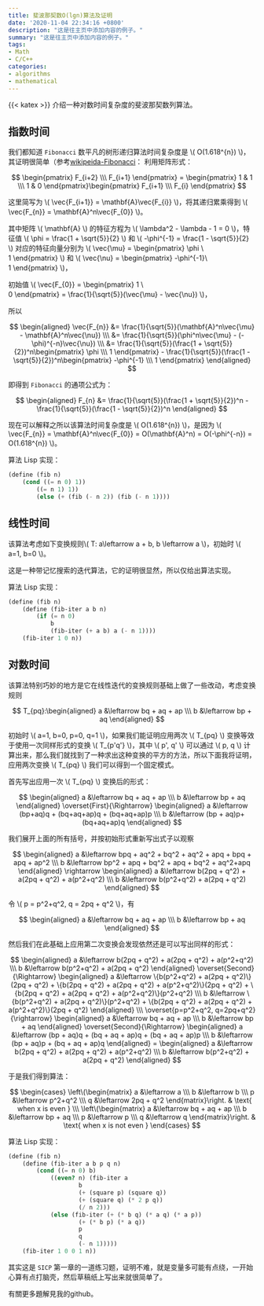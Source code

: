 ```yaml
---
title: 斐波那契数O(lgn)算法及证明
date: '2020-11-04 22:34:16 +0800'
description: "这是往主页中添加内容的例子。"
summary: "这是往主页中添加内容的例子。"
tags:
- Math
- C/C++
categories:
- algorithms
- mathematical
---
```

{{< katex >}}
介绍一种对数时间复杂度的斐波那契数列算法。

## 指数时间

我们都知道 `Fibonacci` 数平凡的树形递归算法时间复杂度是 \\( O(1.618^{n}) \\)，其证明很简单（参考[wikipeida-Fibonacci](https://en.wikipedia.org/wiki/Fibonacci_number#Matrix_form)：
利用矩阵形式：

$$
\begin{pmatrix}
F_{i+2} \\\
F_{i+1}
\end{pmatrix} = \begin{pmatrix}
1 & 1 \\\
1 & 0
\end{pmatrix}\begin{pmatrix}
F_{i+1} \\\
F_{i}
\end{pmatrix}
$$

这里简写为 \\( \vec{F_{i+1}} = \mathbf{A}\vec{F_{i}} \\)，将其递归累乘得到 \\( \vec{F_{n}} = \mathbf{A}^n\vec{F_{0}} \\)。

其中矩阵 \\( \mathbf{A} \\) 的特征方程为 \\( \lambda^2 - \lambda - 1 = 0 \\)，特征值 \\( \phi = \frac{1 + \sqrt{5}}{2} \\) 和 \\( -\phi^{-1} = \frac{1 - \sqrt{5}}{2} \\) 对应的特征向量分别为 \\( \vec{\mu} = \begin{pmatrix}
\phi \\\
1
\end{pmatrix} \\) 和 \\( \vec{\nu} = \begin{pmatrix}
-\phi^{-1}\\\
1
\end{pmatrix} \\)，

初始值 \\( \vec{F_{0}} = \begin{pmatrix}
1 \\\
0
\end{pmatrix} = \frac{1}{\sqrt{5}}(\vec{\mu} - \vec{\nu}) \\)，

所以

$$
\begin{aligned}
\vec{F_{n}} &= \frac{1}{\sqrt{5}}(\mathbf{A}^n\vec{\mu} - \mathbf{A}^n\vec{\nu}) \\\
&= \frac{1}{\sqrt{5}}(\phi^n\vec{\mu} - (-\phi)^{-n}\vec{\nu}) \\\
&= \frac{1}{\sqrt{5}}(\frac{1 + \sqrt{5}}{2})^n\begin{pmatrix}
\phi \\\
1
\end{pmatrix} - \frac{1}{\sqrt{5}}(\frac{1 - \sqrt{5}}{2})^n\begin{pmatrix}
-\phi^{-1} \\\
1
\end{pmatrix}
\end{aligned}
$$

即得到 `Fibonacci` 的通项公式为：

$$
\begin{aligned}
F_{n} &= \frac{1}{\sqrt{5}}(\frac{1 + \sqrt{5}}{2})^n - \frac{1}{\sqrt{5}}(\frac{1 - \sqrt{5}}{2})^n
\end{aligned}
$$

现在可以解释之所以该算法时间复杂度是 \\( O(1.618^{n}) \\)，是因为 \\( \vec{F_{n}} = \mathbf{A}^n\vec{F_{0}} = O(\mathbf{A}^n) = O(-\phi^{-n}) = O(1.618^{n}) \\)。

算法 Lisp 实现：

```scheme
(define (fib n)
	(cond ((= n 0) 1))
		((= n 1) 1))
		(else (+ (fib (- n 2)) (fib (- n 1))))
```

## 线性时间

该算法考虑如下变换规则\\( T: a\leftarrow a + b, b \leftarrow a \\)，初始时 \\( a=1, b=0 \\)。

这是一种带记忆搜索的迭代算法，它的证明很显然，所以仅给出算法实现。

算法 Lisp 实现：

```scheme
(define (fib n)
	(define (fib-iter a b n)
		(if (= n 0)
			b
			(fib-iter (+ a b) a (- n 1))))
	(fib-iter 1 0 n))
```

## 对数时间

该算法特别巧妙的地方是它在线性迭代的变换规则基础上做了一些改动，考虑变换规则

$$
T_{pq}:\begin{aligned}
a &\leftarrow bq + aq + ap \\\
b &\leftarrow bp + aq
\end{aligned}
$$

初始时 \\( a=1, b=0, p=0, q=1 \\)，如果我们能证明应用两次 \\( T_{pq} \\) 变换等效于使用一次同样形式的变换 \\( T_{p'q'} \\)，其中 \\( p', q' \\) 可以通过 \\( p, q \\) 计算出来，那么我们就找到了一种求出这种变换的平方的方法，所以下面我将证明，应用两次变换 \\( T_{pq} \\) 我们可以得到一个固定模式。

首先写出应用一次 \\( T_{pq} \\) 变换后的形式：

$$
\begin{aligned}
a &\leftarrow bq + aq + ap \\\
b &\leftarrow bp + aq
\end{aligned} \overset{First}{\Rightarrow} \begin{aligned}
a &\leftarrow (bp+aq)q + (bq+aq+ap)q + (bq+aq+ap)p \\\
b &\leftarrow (bp + aq)p+ (bq+aq+ap)q
\end{aligned}
$$

我们展开上面的所有括号，并按初始形式重新写出式子以观察

$$
\begin{aligned}
a &\leftarrow bpq + aq^2 + bq^2 + aq^2 + apq + bpq + apq + ap^2 \\\
b &\leftarrow bp^2 + apq + bq^2 + apq + bq^2 + aq^2+apq
\end{aligned} \rightarrow \begin{aligned}
a &\leftarrow b(2pq + q^2) + a(2pq + q^2) + a(p^2+q^2) \\\
b &\leftarrow b(p^2+q^2) + a(2pq + q^2)
\end{aligned}
$$

令 \\( p = p^2+q^2, q = 2pq + q^2 \\)，有

$$
\begin{aligned}
a &\leftarrow bq + aq + ap \\\
b &\leftarrow bp + aq
\end{aligned}
$$

然后我们在此基础上应用第二次变换会发现依然还是可以写出同样的形式：

$$
\begin{aligned}
a &\leftarrow b(2pq + q^2) + a(2pq + q^2) + a(p^2+q^2) \\\
b &\leftarrow b(p^2+q^2) + a(2pq + q^2)
\end{aligned} \overset{Second}{\Rightarrow} \begin{aligned}
a &\leftarrow \{b(p^2+q^2) + a(2pq + q^2)\}(2pq + q^2) + \{b(2pq + q^2) + a(2pq + q^2) + a(p^2+q^2)\}(2pq + q^2) + \{b(2pq + q^2) + a(2pq + q^2) + a(p^2+q^2)\}(p^2+q^2) \\\
b &\leftarrow \{b(p^2+q^2) + a(2pq + q^2)\}(p^2+q^2) + \{b(2pq + q^2) + a(2pq + q^2) + a(p^2+q^2)\}(2pq + q^2)
\end{aligned} \\\
\overset{p=p^2+q^2, q=2pq+q^2}{\rightarrow} \begin{aligned}
a &\leftarrow bq + aq + ap \\\
b &\leftarrow bp + aq
\end{aligned} \overset{Second}{\Rightarrow} \begin{aligned}
a &\leftarrow (bp + aq)q + (bq + aq + ap)q + (bq + aq + ap)p \\\
b &\leftarrow (bp + aq)p + (bq + aq + ap)q
\end{aligned} = \begin{aligned}
a &\leftarrow b(2pq + q^2) + a(2pq + q^2) + a(p^2+q^2) \\\
b &\leftarrow b(p^2+q^2) + a(2pq + q^2)
\end{aligned}
$$

于是我们得到算法：

$$
\begin{cases}
\left\(\begin{matrix}
a &\leftarrow a \\\
b &\leftarrow b \\\
p &\leftarrow p^2+q^2 \\\
q &\leftarrow 2pq + q^2
\end{matrix}\right. & \text{ when x is even }  \\\
\left\(\begin{matrix}
a &\leftarrow bq + aq + ap \\\
b &\leftarrow bp + aq \\\
p &\leftarrow p \\\
q &\leftarrow q
\end{matrix}\right. & \text{ when x is not even }
\end{cases}
$$

算法 Lisp 实现：

```scheme
(define (fib n)
	(define (fib-iter a b p q n)
		(cond ((= n 0) b)
			((even? n) (fib-iter a
					b
					(+ (square p) (square q))
					(+ (square q) (* 2 p q))
					(/ n 2)))
			(else (fib-iter (+ (* b q) (* a q) (* a p))
					(+ (* b p) (* a q))
					p
					q
					(- n 1)))))
	(fib-iter 1 0 0 1 n))
```

其实这是 `SICP` 第一章的一道练习题，证明不难，就是变量多可能有点绕，一开始心算有点打脑壳，然后草稿纸上写出来就很简单了。

有關更多題解見我的github。
